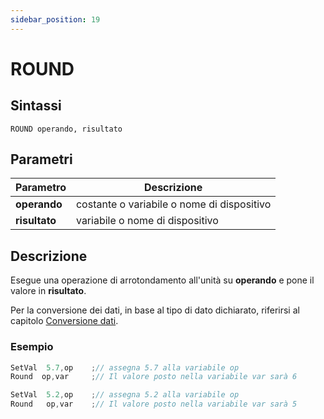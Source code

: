 ```yaml
---
sidebar_position: 19
---
```


# ROUND

## Sintassi

  ```
 ROUND operando, risultato
  ```

## Parametri
|Parametro              | Descrizione                                        |                
|-----------------------|----------------------------------------------------|
| **operando**          | costante o variabile o nome di dispositivo         |   
| **risultato**         | variabile o nome di dispositivo                    |         

## Descrizione
Esegue una operazione di arrotondamento all'unità su **operando** e pone il valore in **risultato**. 

Per la conversione dei dati, in base al tipo di dato dichiarato, riferirsi al capitolo [Conversione dati](Conversione-dati.md).

### Esempio

```c {2,5} showLineNumbers
SetVal  5.7,op    ;// assegna 5.7 alla variabile op
Round  op,var     ;// Il valore posto nella variabile var sarà 6

SetVal  5.2,op    ;// assegna 5.2 alla variabile op
Round   op,var    ;// Il valore posto nella variabile var sarà 5
```